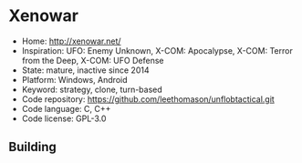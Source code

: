 # Xenowar

- Home: http://xenowar.net/
- Inspiration: UFO: Enemy Unknown, X-COM: Apocalypse, X-COM: Terror from the Deep, X-COM: UFO Defense
- State: mature, inactive since 2014
- Platform: Windows, Android
- Keyword: strategy, clone, turn-based
- Code repository: https://github.com/leethomason/unflobtactical.git
- Code language: C, C++
- Code license: GPL-3.0

## Building
